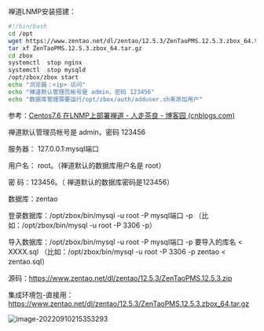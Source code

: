 禅道LNMP安装搭建：

```sh
#!/bin/bash
cd /opt
wget https://www.zentao.net/dl/zentao/12.5.3/ZenTaoPMS.12.5.3.zbox_64.tar.gz
tar xf ZenTaoPMS.12.5.3.zbox_64.tar.gz
cd zbox
systemctl  stop nginx
systemctl  stop mysqld
/opt/zbox/zbox start
echo "浏览器：<ip> 访问"
echo "禅道默认管理员帐号是 admin，密码 123456"
echo "数据库管理需要运行/opt/zbox/auth/adduser.sh来添加用户"
```

参考：[Centos7.6 在LNMP上部署禅道 - 人走茶良 - 博客园 (cnblogs.com)](https://www.cnblogs.com/aqicheng/p/10275704.html)

禅道默认管理员帐号是 admin，密码 123456

服务器： 127.0.0.1:mysql端口

用户名： root。（禅道默认的数据库用户名是 root）

密  码：123456。（ 禅道默认的数据库密码是123456）

数据库：zentao

登录数据库：/opt/zbox/bin/mysql -u root -P mysql端口 -p （比如：/opt/zbox/bin/mysql -u root -P 3306 -p）

导入数据库：/opt/zbox/bin/mysql -u root -P mysql端口 -p 要导入的库名 < XXXX.sql （比如：/opt/zbox/bin/mysql -u root -P 3306 -p zentao < zentao.sql）



源码：https://www.zentao.net/dl/zentao/12.5.3/ZenTaoPMS.12.5.3.zip

集成环境包-直接用：https://www.zentao.net/dl/zentao/12.5.3/ZenTaoPMS.12.5.3.zbox_64.tar.gz

![image-20220910215353293](https://boluo-1312891830.cos.ap-nanjing.myqcloud.com/%E7%AC%94%E8%AE%B0%E5%9B%BE%E7%89%87202209102153399.png)